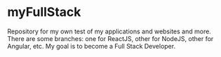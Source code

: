# myFullStack

Repository for my own test of my applications and websites and more. There are some branches: one for ReactJS, other for NodeJS, other for Angular, etc.  My goal is to become a Full Stack Developer.

